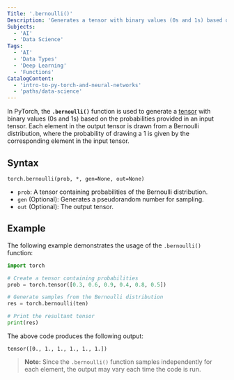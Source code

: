 ```yaml
---
Title: '.bernoulli()'
Description: 'Generates a tensor with binary values (0s and 1s) based on the probabilities provided in an input tensor.'
Subjects:
  - 'AI'
  - 'Data Science'
Tags:
  - 'AI'
  - 'Data Types'
  - 'Deep Learning'
  - 'Functions'
CatalogContent:
  - 'intro-to-py-torch-and-neural-networks'
  - 'paths/data-science'
---
```


In PyTorch, the **`.bernoulli()`** function is used to generate a [tensor](https://www.codecademy.com/resources/docs/pytorch/tensors) with binary values (0s and 1s) based on the probabilities provided in an input tensor. Each element in the output tensor is drawn from a Bernoulli distribution, where the probability of drawing a 1 is given by the corresponding element in the input tensor.

## Syntax

```pseudo
torch.bernoulli(prob, *, gen=None, out=None)
```

- `prob`: A tensor containing probabilities of the Bernoulli distribution.
- `gen` (Optional): Generates a pseudorandom number for sampling.
- `out` (Optional): The output tensor.

## Example

The following example demonstrates the usage of the `.bernoulli()` function:

```py
import torch

# Create a tensor containing probabilities
prob = torch.tensor([0.3, 0.6, 0.9, 0.4, 0.8, 0.5])

# Generate samples from the Bernoulli distribution
res = torch.bernoulli(ten)

# Print the resultant tensor
print(res)
```

The above code produces the following output:

```shell
tensor([0., 1., 1., 1., 1., 1.])
```

> **Note:** Since the `.bernoulli()` function samples independently for each element, the output may vary each time the code is run.
